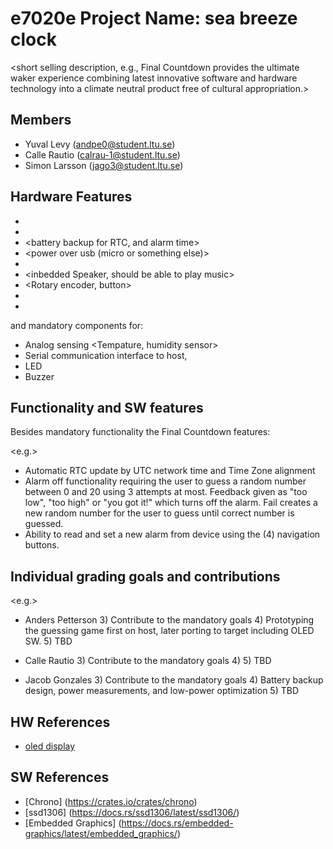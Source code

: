 # e7020e Project Name: sea breeze clock

<short selling description, e.g., Final Countdown provides the ultimate waker experience combining latest innovative software and hardware technology into a climate neutral product free of cultural appropriation.>

## Members

- Yuval Levy (andpe0@student.ltu.se)
- Calle Rautio (calrau-1@student.ltu.se)
- Simon Larsson (jago3@student.ltu.se)

## Hardware Features

- <Display given by Lab>
- <Humidifier>
- <battery backup for RTC, and alarm time>
- <power over usb (micro or something else)>
- <Tempature and humidity sensor>
- <inbedded Speaker, should be able to play music>
- <Rotary encoder, button>
- <Haptic Acuator>
- <Added Fan>

and mandatory components for:

- Analog sensing <Tempature, humidity sensor>
- Serial communication interface to host, <over dev-kit VCP>
- LED
- Buzzer

## Functionality and SW features

Besides mandatory functionality the Final Countdown features:

<e.g.>

- Automatic RTC update by UTC network time and Time Zone alignment
- Alarm off functionality requiring the user to guess a random number between 0 and 20 using 3 attempts at most. Feedback given as "too low", "too high" or "you got it!" which turns off the alarm. Fail creates a new random number for the user to guess until correct number is guessed.
- Ability to read and set a new alarm from device using the (4) navigation buttons.

## Individual grading goals and contributions

<e.g.>

- Anders Petterson 3) Contribute to the mandatory goals 4) Prototyping the guessing game first on host, later porting to target including OLED SW. 5) TBD

- Calle Rautio 3) Contribute to the mandatory goals 4)  5) TBD

- Jacob Gonzales 3) Contribute to the mandatory goals 4) Battery backup design, power measurements, and low-power optimization 5) TBD

## HW References

- [oled display](https://en.odroid.se/products/0-96-tum-oled-spi-i2c-granssnitt-vinklad-horisontell-pinheader?pr_prod_strat=e5_desc&pr_rec_id=b23563853&pr_rec_pid=6585308020814&pr_ref_pid=6585303924814&pr_seq=uniform/)

## SW References

- [Chrono] (https://crates.io/crates/chrono)
- [ssd1306] (https://docs.rs/ssd1306/latest/ssd1306/)
- [Embedded Graphics] (https://docs.rs/embedded-graphics/latest/embedded_graphics/)
